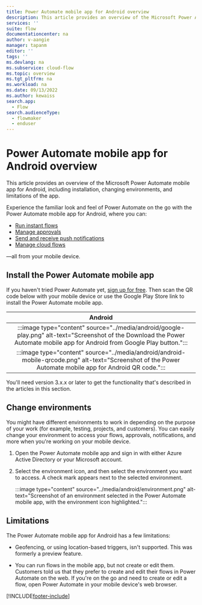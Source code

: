 ```yaml
---
title: Power Automate mobile app for Android overview
description: This article provides an overview of the Microsoft Power Automate mobile app for Android, including installation, changing environments, and limitations of the app.
services: ''
suite: flow
documentationcenter: na
author: v-aangie
manager: tapanm
editor: ''
tags: ''
ms.devlang: na
ms.subservice: cloud-flow
ms.topic: overview
ms.tgt_pltfrm: na
ms.workload: na
ms.date: 09/13/2022
ms.author: kewaiss
search.app: 
  - Flow
search.audienceType: 
  - flowmaker
  - enduser
---
```


# Power Automate mobile app for Android overview

This article provides an overview of the Microsoft Power Automate mobile app for Android, including installation, changing environments, and limitations of the app.

Experience the familiar look and feel of Power Automate on the go with the Power Automate mobile app for Android, where you can:

- [Run instant flows](run-instant-flows.md)
- [Manage approvals](manage-approvals.md)
- [Send and receive push notifications](send-receive-push.md)
- [Manage cloud flows](manage-cloud-flows.md)

&mdash;all from your mobile device.

## Install the Power Automate mobile app

If you haven't tried Power Automate yet, [sign up for free](../sign-up-sign-in.md). Then scan the QR code below with your mobile device or use the Google Play Store link to install the Power Automate mobile app.

| Android |
| :---:   |
| :::image type="content" source="../media/android/google-play.png" alt-text="Screenshot of the Download the Power Automate mobile app for Android from Google Play button.":::  |
| :::image type="content" source="../media/android/android-mobile-qrcode.png" alt-text="Screenshot of the Power Automate mobile app for Android QR code.":::  |

You'll need version 3.x.x or later to get the functionality that's described in the articles in this section.

## Change environments

You might have different environments to work in depending on the purpose of your work (for example, testing, projects, and customers). You can easily change your environment to access your flows, approvals, notifications, and more when you're working on your mobile device.

1. Open the Power Automate mobile app and sign in with either Azure Active Directory or your Microsoft account.

1. Select the environment icon, and then select the environment you want to access. A check mark appears next to the selected environment.

    :::image type="content" source="../media/android/environment.png" alt-text="Screenshot of an environment selected in the Power Automate mobile app, with the environment icon highlighted.":::

## Limitations

The Power Automate mobile app for Android has a few limitations:

- Geofencing, or using location-based triggers, isn't supported. This was formerly a preview feature.

- You can run flows in the mobile app, but not create or edit them. Customers told us that they prefer to create and edit their flows in Power Automate on the web. If you're on the go and need to create or edit a flow, open Power Automate in your mobile device's web browser.

[!INCLUDE[footer-include](../includes/footer-banner.md)]
